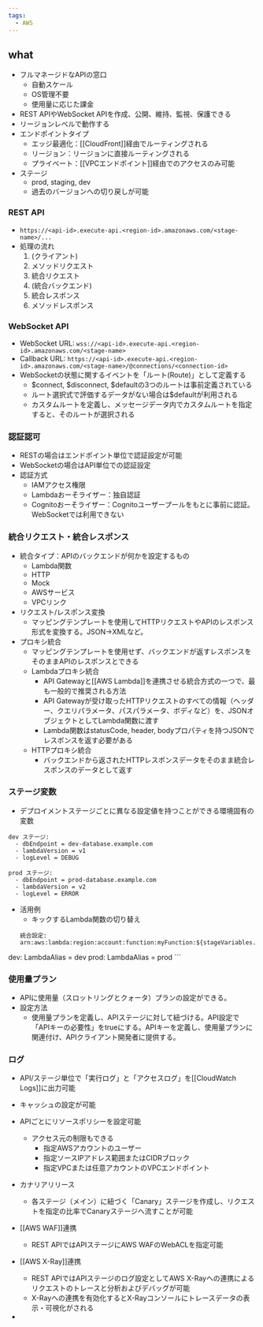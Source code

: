 ```yaml
---
tags:
  - AWS
---
```

## what
- フルマネージドなAPIの窓口
	- 自動スケール
	- OS管理不要
	- 使用量に応じた課金
- REST APIやWebSocket APIを作成、公開、維持、監視、保護できる
- リージョンレベルで動作する
- エンドポイントタイプ
	- エッジ最適化：[[CloudFront]]経由でルーティングされる
	- リージョン：リージョンに直接ルーティングされる
	- プライベート：[[VPCエンドポイント]]経由でのアクセスのみ可能
- ステージ
	- prod, staging, dev
	- 過去のバージョンへの切り戻しが可能
### REST API
- `https://<api-id>.execute-api.<region-id>.amazonaws.com/<stage-name>/...`
- 処理の流れ
	1. (クライアント)
	2. メソッドリクエスト
	3. 統合リクエスト
	4. (統合バックエンド)
	5. 統合レスポンス
	6. メソッドレスポンス

### WebSocket API
- WebSocket URL: `wss://<api-id>.execute-api.<region-id>.amazonaws.com/<stage-name>`
- Callback URL: `https://<api-id>.execute-api.<region-id>.amazonaws.com/<stage-name>/@connections/<connection-id>`
- WebSocketの状態に関するイベントを「ルート(Route)」として定義する
	- $connect, $disconnect, $defaultの3つのルートは事前定義されている
	- ルート選択式で評価するデータがない場合は$defaultが利用される
	- カスタムルートを定義し、メッセージデータ内でカスタムルートを指定すると、そのルートが選択される


### 認証認可
- RESTの場合はエンドポイント単位で認証設定が可能
- WebSocketの場合はAPI単位での認証設定
- 認証方式
	- IAMアクセス権限
	- Lambdaおーそライザー：独自認証
	- Cognitoおーそライザー：Cognitoユーザープールをもとに事前に認証。WebSocketでは利用できない
### 統合リクエスト・統合レスポンス
- 統合タイプ：APIのバックエンドが何かを設定するもの
	- Lambda関数
	- HTTP
	- Mock
	- AWSサービス
	- VPCリンク
- リクエスト/レスポンス変換
	- マッピングテンプレートを使用してHTTPリクエストやAPIのレスポンス形式を変換する。JSON→XMLなど。
- プロキシ統合
	- マッピングテンプレートを使用せず、バックエンドが返すレスポンスをそのままAPIのレスポンスとできる
	- Lambdaプロキシ統合
		- API Gatewayと[[AWS Lambda]]を連携させる統合方式の一つで、最も一般的で推奨される方法
		- API Gatewayが受け取ったHTTPリクエストのすべての情報（ヘッダー、クエリパラメータ、パスパラメータ、ボディなど）を、JSONオブジェクトとしてLambda関数に渡す
		- Lambda関数はstatusCode, header, bodyプロパティを持つJSONでレスポンスを返す必要がある
	- HTTPプロキシ統合
		- バックエンドから返されたHTTPレスポンスデータをそのまま統合レスポンスのデータとして返す

### ステージ変数
- デプロイメントステージごとに異なる設定値を持つことができる環境固有の変数
```
dev ステージ:
  - dbEndpoint = dev-database.example.com
  - lambdaVersion = v1
  - logLevel = DEBUG

prod ステージ:
  - dbEndpoint = prod-database.example.com  
  - lambdaVersion = v2
  - logLevel = ERROR
```
- 活用例
	- キックするLambda関数の切り替え
	```
	統合設定: arn:aws:lambda:region:account:function:myFunction:${stageVariables.LambdaAlias}

dev: LambdaAlias = dev
	prod: LambdaAlias = prod
	```

### 使用量プラン
- APIに使用量（スロットリングとクォータ）プランの設定ができる。
- 設定方法
	- 使用量プランを定義し、APIステージに対して紐づける。API設定で「APIキーの必要性」をtrueにする。APIキーを定義し、使用量プランに関連付け、APIクライアント開発者に提供する。
### ログ
- API/ステージ単位で「実行ログ」と「アクセスログ」を[[CloudWatch Logs]]に出力可能

- キャッシュの設定が可能
- APIごとにリソースポリシーを設定可能
	- アクセス元の制限もできる
		- 指定AWSアカウントのユーザー
		- 指定ソースIPアドレス範囲またはCIDRブロック
		- 指定VPCまたは任意アカウントのVPCエンドポイント
- カナリアリリース
	- 各ステージ（メイン）に紐づく「Canary」ステージを作成し、リクエストを指定の比率でCanaryステージへ流すことが可能
- [[AWS WAF]]連携
	- REST APIではAPIステージにAWS WAFのWebACLを指定可能
- [[AWS X-Ray]]連携
	- REST APIではAPIステージのログ設定としてAWS X-Rayへの連携によるリクエストのトレースと分析およびデバッグが可能
	- X-Rayへの連携を有効化するとX-Rayコンソールにトレースデータの表示・可視化がされる
- 
